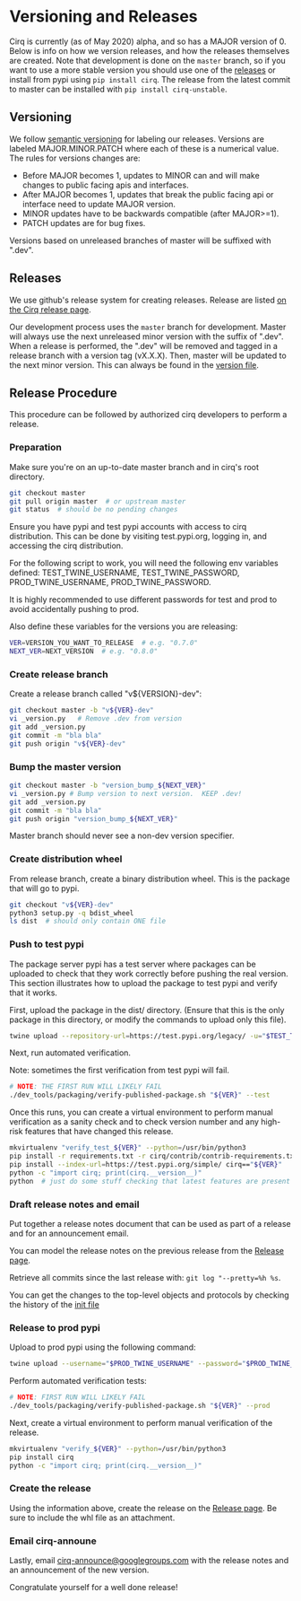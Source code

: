 # Versioning and Releases

Cirq is currently (as of May 2020) alpha, and so has a MAJOR version
of 0. Below is info on how we version releases, and how the releases
themselves are created. Note that development is done on the `master`
branch, so if you want to use a more stable version you should use one
of the [releases](https://github.com/quantumlib/Cirq/releases) or
install from pypi using `pip install cirq`.  The release from the
latest commit to master can be installed with `pip install cirq-unstable`.

## Versioning

We follow [semantic versioning](https://semver.org/) for labeling our
releases.  Versions are labeled MAJOR.MINOR.PATCH where each of these
is a numerical value. The rules for versions changes are:
* Before MAJOR becomes 1, updates to MINOR can and will make changes to
public facing apis and interfaces.
* After MAJOR becomes 1, updates that break the public facing api
or interface need to update MAJOR version.
* MINOR updates have to be backwards compatible (after MAJOR>=1).
* PATCH updates are for bug fixes.

Versions based on unreleased branches of master will be suffixed with ".dev".

## Releases

We use github's release system for creating releases.  Release are listed
[on the Cirq release page](https://github.com/quantumlib/Cirq/releases).

Our development process uses the `master` branch for development.
Master will always use the next unreleased minor version with the suffix
of ".dev".  When a release is performed, the ".dev" will be removed and tagged
in a release branch with a version tag (vX.X.X).  Then, master will be updated
to the next minor version.  This can always be found in the
[version file](cirq/_version.py).


## Release Procedure

This procedure can be followed by authorized cirq developers to perform a
release.

### Preparation

Make sure you're on an up-to-date master branch and in cirq's root directory.

```bash
git checkout master
git pull origin master  # or upstream master
git status  # should be no pending changes
```

Ensure you have pypi and test pypi accounts with access to cirq distribution.
This can be done by visiting test.pypi.org, logging in, and accessing the cirq
distribution.

For the following script to work, you will need the following env variables
defined: TEST_TWINE_USERNAME, TEST_TWINE_PASSWORD, PROD_TWINE_USERNAME,
PROD_TWINE_PASSWORD.

It is highly recommended to use different passwords for test and prod to avoid
accidentally pushing to prod.

Also define these variables for the versions you are releasing:

```bash
VER=VERSION_YOU_WANT_TO_RELEASE  # e.g. "0.7.0"
NEXT_VER=NEXT_VERSION  # e.g. "0.8.0"
```

### Create release branch

Create a release branch called "v${VERSION}-dev":

```bash
git checkout master -b "v${VER}-dev"
vi _version.py   # Remove .dev from version
git add _version.py
git commit -m "bla bla"
git push origin "v${VER}-dev"
```

### Bump the master version

```bash
git checkout master -b "version_bump_${NEXT_VER}"
vi _version.py # Bump version to next version.  KEEP .dev!
git add _version.py
git commit -m "bla bla"
git push origin "version_bump_${NEXT_VER}"
```

Master branch should never see a non-dev version specifier.

### Create distribution wheel

From release branch, create a binary distribution wheel. This is the package
that will go to pypi.

```bash
git checkout "v${VER}-dev"
python3 setup.py -q bdist_wheel
ls dist  # should only contain ONE file
```

### Push to test pypi

The package server pypi has a test server where packages can be uploaded to
check that they work correctly before pushing the real version.  This section
illustrates how to upload the package to test pypi and verify that it works.

First, upload the package in the dist/ directory.  (Ensure that this is the only
package in this directory, or modify the commands to upload only this
file).

```bash
twine upload --repository-url=https://test.pypi.org/legacy/ -u="$TEST_TWINE_USERNAME" -p="$TEST_TWINE_PASSWORD" "dist/*"
```

Next, run automated verification.

Note: sometimes the first verification from test pypi will fail.

```bash
# NOTE: THE FIRST RUN WILL LIKELY FAIL
./dev_tools/packaging/verify-published-package.sh "${VER}" --test
```
Once this runs, you can create a virtual environment to perform
manual verification as a sanity check and to check version number and
any high-risk features that have changed this release.

```bash
mkvirtualenv "verify_test_${VER}" --python=/usr/bin/python3
pip install -r requirements.txt -r cirq/contrib/contrib-requirements.txt -r dev_tools/conf/pip-list-dev-tools.txt
pip install --index-url=https://test.pypi.org/simple/ cirq=="${VER}"
python -c "import cirq; print(cirq.__version__)"
python  # just do some stuff checking that latest features are present
```

### Draft release notes and email

Put together a release notes document that can be used as part of a
release and for an announcement email.

You can model the release notes on the previous release from the
[Release page](https://github.com/quantumlib/Cirq/releases).

Retrieve all commits since the last release with:
```git log "--pretty=%h %s```.

You can get the changes to the top-level objects and protocols by
checking the history of the
[init file](https://github.com/quantumlib/Cirq/blob/master/cirq/__init__.py)


### Release to prod pypi

Upload to prod pypi using the following command:

```bash
twine upload --username="$PROD_TWINE_USERNAME" --password="$PROD_TWINE_PASSWORD" "dist/*"
```

Perform automated verification tests:

```bash
# NOTE: FIRST RUN WILL LIKELY FAIL
./dev_tools/packaging/verify-published-package.sh "${VER}" --prod
```

Next, create a virtual environment to perform manual verification of the
release.

```bash
mkvirtualenv "verify_${VER}" --python=/usr/bin/python3
pip install cirq
python -c "import cirq; print(cirq.__version__)"
```

###  Create the release

Using the information above, create the release on the
[Release page](https://github.com/quantumlib/Cirq/releases).
Be sure to include the whl file as an attachment.

### Email cirq-announe

Lastly, email cirq-announce@googlegroups.com with the release notes
and an announcement of the new version.

Congratulate yourself for a well done release!
